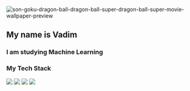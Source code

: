 ![son-goku-dragon-ball-dragon-ball-super-dragon-ball-super-movie-wallpaper-preview](https://user-images.githubusercontent.com/94299118/203818595-1b2af8f7-ba63-49ca-9e93-729e571f2933.jpg)


## My name is Vadim
### I am studying Machine Learning
### My Tech Stack
<img src="https://img.shields.io/badge/Python-191970?style=for-the-badge&logo=Python&logoColor=yellow"/> <img src="https://img.shields.io/badge/html-ED760E?style=for-the-badge&logo=HTML5&logoColor=blue"/> <img src="https://img.shields.io/badge/Css-blue?style=for-the-badge&logo=CSS3&logoColor=white"/>
<img src="https://img.shields.io/badge/JavaScript-black?style=for-the-badge&logo=JavaScript&logoColor=yellow"/>


